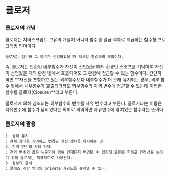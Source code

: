 # 클로저

### 클로저의 개념
클로저는 자바스크립트 고유의 개념이 아니라 함수를 일급 객체로 취급하는 함수형 프로그래밍 언어이다. 
```
클로저는 함수와 그 함수가 선언되었을 때 렉시컬 환경과의 조합이다.
```
즉,  클로저는 반환된 내부함수가 자신이 선언됬을 때의 환경인 스코프를 기억하여 자신이 선언됬을 때의 환경 밖에서 호출되어도 그 환경에 접근할 수 있는 함수이다.
간단히 하면 **자신을 포함하고 있는 외부함수보다 내부함수가 더 오래 유지되는 경우, 외부 함수 밖에서 내부함수가 호출되더라도 외부함수의 지역 변수에 접근할 수 있는데 이러한 함수를 클로저(Closure)**라고 부른다.

클로저에 의해 참조되는 외부함수의 변수를 자유 변수라고 부른다. 클로저라는 이름은 자유변수에 함수가 닫혀있다는 의미로 의역하면 자유변수에 엮여있는 함수라는 뜻이다

### 클로저의 활용

```
1. 상태 유지
: 현재 상태를 기억하고 변경된 최신 상태를 유지하는 것
2. 전역 변수의 사용 억제
: 전역 변수의 값은 누군가에 의해 언제든지 변경될 수 있기에 오류를 피하고 안정성을 높이기 위해 클로저는 적극적으로 사용된다.
3. 정보의 은닉
: 클래스 기반 언어의 private 키워드를 흉내낼 수 있다.
```